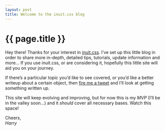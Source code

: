 ```yaml
---
layout: post
title: Welcome to the inuit.css blog
---
```


# {{ page.title }}

Hey there! Thanks for your interest in [inuit.css](http://github.com/csswizardry/inuit.css).
I’ve set up this little blog in order to share more in-depth, detailed tips,
tutorials, update information and more… If you use inuit.css, or are considering
it, hopefully this little site will aid you on your journey.

If there’s a particular topic you’d like to see covered, or you’d like a better
writeup about a certain object, then [fire me a tweet](http://twitter.com/inuitcss)
and I’ll look at getting something written up.

This site will keep evolving and improving, but for now this is my <i>MVP</i>
(I’ll be in the valley soon…) and it _should_ cover all necessary bases. Watch
this space!

Cheers,  
<i>Harry</i>
